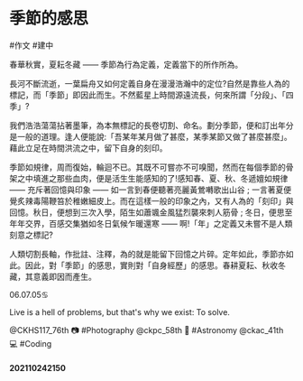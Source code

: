# 季節的感思
#作文 #建中

春華秋實，夏耘冬藏 ―― 季節為行為定義，定義當下的所作所為。

長河不斷流逝，一葉扁舟又如何定義自身在漫漫浩瀚中的定位?自然是靠些人為的標記，而「季節」即因此而生。不然藍星上時間源遠流長，何來所謂「分段」、「四季」?

我們浩浩蕩蕩拈著墨筆，為本無標記的長卷切割、命名。劃分季節，便和訂出年分是一般的道理。逢人便能說:「吾某年某月做了甚麼，某季某節又做了甚麼甚麼」。藉此立足在時間洪流之中，留下自身的刻印。

季節如規律，周而復始，輪迴不已。其既不可嘗亦不可嗅聞，然而在每個季節的骨架之中填進之那些血肉，便是活生生能感知的了!感知春、夏、秋、冬遞嬗如規律 ―― 充斥著回憶與印象 ―― 如一言到春便聽著亮麗黃鶯囀歌出山谷 ; 一言著夏便覺炙辣毒陽鞭笞於稚嫩細皮上。而在這樣一般的印象之內，又有人為的「刻印」與回憶。秋日，便想到三次入學，陌生如蕭颯金風猛烈襲來刺人筋骨 ; 冬日，便思至年年交界，百感交集猶如冬日氣候乍暖還寒 ―― 啊!「年」之定義又未嘗不是人類刻意之標記?

人類切割長軸，作批註、注釋，為的就是能留下回憶之片碎。定年如此，季節亦如此。因此，對「季節」的感思，實則對「自身經歷」的感思。春耕夏耘、秋收冬藏，其意義即因而產生。


06.07.05♋
 
Live is a hell of problems, but that's why we exist: To solve.
 
@CKHS117_76th
📷 #Photography @ckpc_58th
🔭 #Astronomy @ckac_41th
💻 #Coding




#### 202110242150
